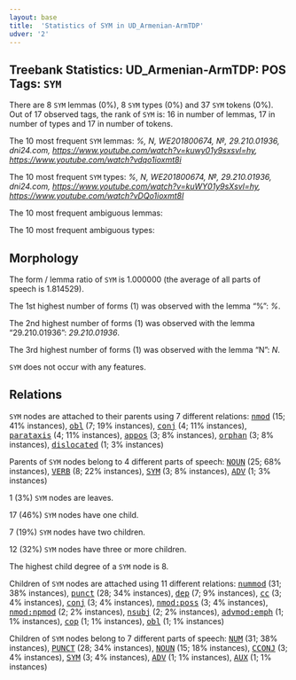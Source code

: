 ```yaml
---
layout: base
title:  'Statistics of SYM in UD_Armenian-ArmTDP'
udver: '2'
---
```


## Treebank Statistics: UD_Armenian-ArmTDP: POS Tags: `SYM`

There are 8 `SYM` lemmas (0%), 8 `SYM` types (0%) and 37 `SYM` tokens (0%).
Out of 17 observed tags, the rank of `SYM` is: 16 in number of lemmas, 17 in number of types and 17 in number of tokens.

The 10 most frequent `SYM` lemmas: <em>%, N, WE201800674, №, 29.210.01936, dni24.com, https://www.youtube.com/watch?v=kuwy01y9sxsvl=hy, https://www.youtube.com/watch?vdqo1ioxmt8i</em>

The 10 most frequent `SYM` types:  <em>%, N, WE201800674, №, 29.210.01936, dni24.com, https://www.youtube.com/watch?v=kuWY01y9sXsvl=hy, https://www.youtube.com/watch?vDQo1ioxmt8I</em>

The 10 most frequent ambiguous lemmas: 

The 10 most frequent ambiguous types:  



## Morphology

The form / lemma ratio of `SYM` is 1.000000 (the average of all parts of speech is 1.814529).

The 1st highest number of forms (1) was observed with the lemma “%”: <em>%</em>.

The 2nd highest number of forms (1) was observed with the lemma “29.210.01936”: <em>29.210.01936</em>.

The 3rd highest number of forms (1) was observed with the lemma “N”: <em>N</em>.

`SYM` does not occur with any features.


## Relations

`SYM` nodes are attached to their parents using 7 different relations: <tt><a href="hy_armtdp-dep-nmod.html">nmod</a></tt> (15; 41% instances), <tt><a href="hy_armtdp-dep-obl.html">obl</a></tt> (7; 19% instances), <tt><a href="hy_armtdp-dep-conj.html">conj</a></tt> (4; 11% instances), <tt><a href="hy_armtdp-dep-parataxis.html">parataxis</a></tt> (4; 11% instances), <tt><a href="hy_armtdp-dep-appos.html">appos</a></tt> (3; 8% instances), <tt><a href="hy_armtdp-dep-orphan.html">orphan</a></tt> (3; 8% instances), <tt><a href="hy_armtdp-dep-dislocated.html">dislocated</a></tt> (1; 3% instances)

Parents of `SYM` nodes belong to 4 different parts of speech: <tt><a href="hy_armtdp-pos-NOUN.html">NOUN</a></tt> (25; 68% instances), <tt><a href="hy_armtdp-pos-VERB.html">VERB</a></tt> (8; 22% instances), <tt><a href="hy_armtdp-pos-SYM.html">SYM</a></tt> (3; 8% instances), <tt><a href="hy_armtdp-pos-ADV.html">ADV</a></tt> (1; 3% instances)

1 (3%) `SYM` nodes are leaves.

17 (46%) `SYM` nodes have one child.

7 (19%) `SYM` nodes have two children.

12 (32%) `SYM` nodes have three or more children.

The highest child degree of a `SYM` node is 8.

Children of `SYM` nodes are attached using 11 different relations: <tt><a href="hy_armtdp-dep-nummod.html">nummod</a></tt> (31; 38% instances), <tt><a href="hy_armtdp-dep-punct.html">punct</a></tt> (28; 34% instances), <tt><a href="hy_armtdp-dep-dep.html">dep</a></tt> (7; 9% instances), <tt><a href="hy_armtdp-dep-cc.html">cc</a></tt> (3; 4% instances), <tt><a href="hy_armtdp-dep-conj.html">conj</a></tt> (3; 4% instances), <tt><a href="hy_armtdp-dep-nmod-poss.html">nmod:poss</a></tt> (3; 4% instances), <tt><a href="hy_armtdp-dep-nmod-npmod.html">nmod:npmod</a></tt> (2; 2% instances), <tt><a href="hy_armtdp-dep-nsubj.html">nsubj</a></tt> (2; 2% instances), <tt><a href="hy_armtdp-dep-advmod-emph.html">advmod:emph</a></tt> (1; 1% instances), <tt><a href="hy_armtdp-dep-cop.html">cop</a></tt> (1; 1% instances), <tt><a href="hy_armtdp-dep-obl.html">obl</a></tt> (1; 1% instances)

Children of `SYM` nodes belong to 7 different parts of speech: <tt><a href="hy_armtdp-pos-NUM.html">NUM</a></tt> (31; 38% instances), <tt><a href="hy_armtdp-pos-PUNCT.html">PUNCT</a></tt> (28; 34% instances), <tt><a href="hy_armtdp-pos-NOUN.html">NOUN</a></tt> (15; 18% instances), <tt><a href="hy_armtdp-pos-CCONJ.html">CCONJ</a></tt> (3; 4% instances), <tt><a href="hy_armtdp-pos-SYM.html">SYM</a></tt> (3; 4% instances), <tt><a href="hy_armtdp-pos-ADV.html">ADV</a></tt> (1; 1% instances), <tt><a href="hy_armtdp-pos-AUX.html">AUX</a></tt> (1; 1% instances)

